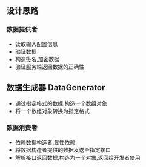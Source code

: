 ## 设计思路

### 数据提供者
* 读取输入配置信息
* 验证数据
* 构造签名,加密数据
* 验证服务端返回数据的正确性

## 数据生成器 DataGenerator
* 通过指定格式的数据,构造一个数组对象
* 将一个数组对象转换为指定格式

### 数据消费者
* 依赖数据构造者,显性依赖
* 将数据构造者提供的数据发送至指定接口
* 解析接口返回数据,构造为一个对象,返回给开发者使用
